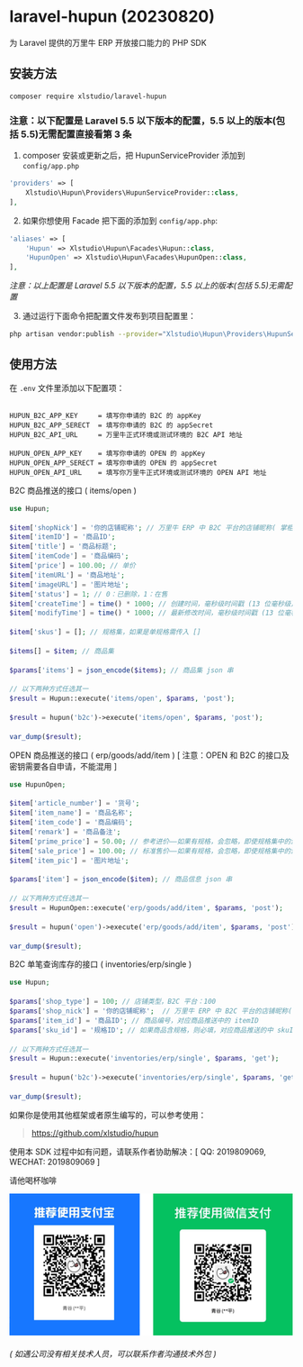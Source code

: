 # laravel-hupun (20230820)

为 Laravel 提供的万里牛 ERP 开放接口能力的 PHP SDK

## 安装方法

```shell
composer require xlstudio/laravel-hupun
```

### 注意：以下配置是 Laravel 5.5 以下版本的配置，5.5 以上的版本(包括 5.5)无需配置直接看第 3 条

1. composer 安装或更新之后，把 HupunServiceProvider 添加到 `config/app.php`

```php
'providers' => [
	Xlstudio\Hupun\Providers\HupunServiceProvider::class,
],
```

2. 如果你想使用 Facade 把下面的添加到 `config/app.php`:

```php
'aliases' => [
	'Hupun' => Xlstudio\Hupun\Facades\Hupun::class,
	'HupunOpen' => Xlstudio\Hupun\Facades\HupunOpen::class,
],
```
_注意：以上配置是 Laravel 5.5 以下版本的配置，5.5 以上的版本(包括 5.5)无需配置_


3. 通过运行下面命令把配置文件发布到项目配置里：

```bash
php artisan vendor:publish --provider="Xlstudio\Hupun\Providers\HupunServiceProvider"
```

## 使用方法

在 `.env` 文件里添加以下配置项：

```shell

HUPUN_B2C_APP_KEY     = 填写你申请的 B2C 的 appKey
HUPUN_B2C_APP_SERECT  = 填写你申请的 B2C 的 appSecret
HUPUN_B2C_API_URL     = 万里牛正式环境或测试环境的 B2C API 地址

HUPUN_OPEN_APP_KEY    = 填写你申请的 OPEN 的 appKey
HUPUN_OPEN_APP_SERECT = 填写你申请的 OPEN 的 appSecret
HUPUN_OPEN_API_URL    = 填写你万里牛正式环境或测试环境的 OPEN API 地址

```

B2C 商品推送的接口 ( items/open )

```php
use Hupun;

$item['shopNick'] = '你的店铺昵称'; // 万里牛 ERP 中 B2C 平台的店铺昵称( 掌柜旺旺/账号 ID )
$item['itemID'] = '商品ID';
$item['title'] = '商品标题';
$item['itemCode'] = '商品编码';
$item['price'] = 100.00; // 单价
$item['itemURL'] = '商品地址';
$item['imageURL'] = '图片地址';
$item['status'] = 1; // 0：已删除，1：在售
$item['createTime'] = time() * 1000; // 创建时间，毫秒级时间戳 (13 位毫秒级)
$item['modifyTime'] = time() * 1000; // 最新修改时间，毫秒级时间戳 (13 位毫秒级)

$item['skus'] = []; // 规格集，如果是单规格需传入 []

$items[] = $item; // 商品集

$params['items'] = json_encode($items); // 商品集 json 串

// 以下两种方式任选其一
$result = Hupun::execute('items/open', $params, 'post');

$result = hupun('b2c')->execute('items/open', $params, 'post');

var_dump($result);

```

OPEN 商品推送的接口 ( erp/goods/add/item ) [ 注意：OPEN 和 B2C 的接口及密钥需要各自申请，不能混用 ]

```php
use HupunOpen;

$item['article_number'] = '货号';
$item['item_name'] = '商品名称';
$item['item_code'] = '商品编码';
$item['remark'] = '商品备注';
$item['prime_price'] = 50.00; // 参考进价——如果有规格，会忽略，即使规格集中的没有传
$item['sale_price'] = 100.00; // 标准售价——如果有规格，会忽略，即使规格集中的没有传
$item['item_pic'] = '图片地址';

$params['item'] = json_encode($item); // 商品信息 json 串

// 以下两种方式任选其一
$result = HupunOpen::execute('erp/goods/add/item', $params, 'post');

$result = hupun('open')->execute('erp/goods/add/item', $params, 'post');

var_dump($result);

```

B2C 单笔查询库存的接口 ( inventories/erp/single )

```php
use Hupun;

$params['shop_type'] = 100; // 店铺类型，B2C 平台：100
$params['shop_nick'] = '你的店铺昵称';  // 万里牛 ERP 中 B2C 平台的店铺昵称( 掌柜旺旺/账号 ID )
$params['item_id'] = '商品ID'; // 商品编号，对应商品推送中的 itemID
$params['sku_id'] = '规格ID'; // 如果商品含规格，则必填，对应商品推送的中 skuID

// 以下两种方式任选其一
$result = Hupun::execute('inventories/erp/single', $params, 'get');

$result = hupun('b2c')->execute('inventories/erp/single', $params, 'get');

var_dump($result);

```

如果你是使用其他框架或者原生编写的，可以参考使用：
> https://github.com/xlstudio/hupun

使用本 SDK 过程中如有问题，请联系作者协助解决：[ QQ: 2019809069, WECHAT: 2019809069 ]

请他喝杯咖啡

![喝杯咖啡](buymeacoffee.png)

###### _( 如遇公司没有相关技术人员，可以联系作者沟通技术外包 )_
